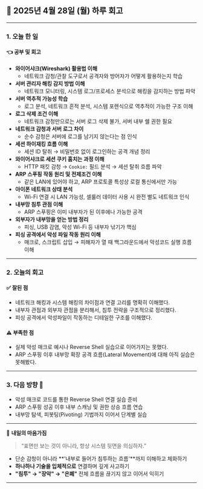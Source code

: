 ## 📅 2025년 4월 28일 (월) 하루 회고

---

### 1. 오늘 한 일

#### 👈 공부 및 회고

- **와이어샤크(Wireshark) 활용법 이해**
  - 네트워크 감청/관찰 도구로서 공격자와 방어자가 어떻게 활용하는지 학습
- **서버 관리자 해킹 감지 방법 이해**
  - 네트워크 모니터링, 시스템 로그/프로세스 분석으로 해킹을 감지하는 방법 파악
- **서버 역추적 가능성 학습**
  - 로그 분석, 네트워크 흔적 분석, 시스템 포렌식으로 역추적이 가능한 구조 이해
- **로그 삭제 조건 이해**
  - 네트워크 감청만으로는 서버 로그 삭제 불가, 서버 내부 쉘 권한 필요
- **네트워크 감청과 서버 로그 차이**
  - 순수 감청은 서버에 로그를 남기지 않는다는 점 인식
- **세션 하이재킹 흐름 이해**
  - 세션 ID 탈취 → 비밀번호 없이 로그인하는 공격 개념 정리
- **와이어샤크로 세션 쿠키 훔치는 과정 이해**
  - HTTP 패킷 감청 → `Cookie:` 필드 분석 → 세션 탈취 흐름 파악
- **ARP 스푸핑 작동 원리 및 전제조건 이해**
  - 같은 LAN에 있어야 하고, ARP 프로토콜 특성상 로컬 통신에서만 가능
- **아이폰 네트워크 상태 분석**
  - Wi-Fi 연결 시 LAN 가능성, 셀룰러 데이터 사용 시 완전 별도 네트워크 인식
- **내부망 침투 관점 이해**
  - ARP 스푸핑은 이미 내부자가 된 이후에나 가능한 공격
- **외부자가 내부망을 얻는 방법 정리**
  - 피싱, USB 감염, 악성 Wi-Fi 등 내부자 낚기가 핵심
- **피싱 공격에서 악성 파일 작동 원리 이해**
  - 매크로, 스크립트 삽입 → 피해자가 열 때 백그라운드에서 악성코드 실행 흐름 이해

---

### 2. 오늘의 회고

#### ✅ 잘된 점
- 네트워크 해킹과 시스템 해킹의 차이점과 연결 고리를 명확히 이해했다.  
- 내부자 관점과 외부자 관점을 분리해서, 침투 전략을 구조적으로 정리했다.  
- 피싱 공격에서 악성파일이 작동하는 디테일한 구조를 이해했다.

#### ⚠️ 부족한 점
- 실제 악성 매크로 예시나 Reverse Shell 실습으로 이어가지는 못했다.  
- ARP 스푸핑 이후 내부망 확장 공격 흐름(Lateral Movement)에 대해 아직 실습은 못해봤다.

---

### 3. 다음 방향 🌟

- 악성 매크로 코드를 통한 Reverse Shell 연결 실습 준비
- ARP 스푸핑 성공 이후 내부 스캐닝 및 권한 상승 흐름 연습
- 내부망 탐색, 피봇팅(Pivoting) 기법까지 이어서 단계별 실습

---

🌅 **내일의 마음가짐**  
> “표면만 보는 것이 아니라, 항상 시스템 뒷면을 의심하자.”  
- 단순 감청이 아니라 **'내부로 들어가 침투하는 흐름'**까지 이해하고 체화하기  
- **하나하나 기술을 입체적으로** 연결하며 깊게 사고하기  
- **"침투" → "장악" → "은폐"** 전체 흐름을 끊기지 않고 이어서 익히기

---
